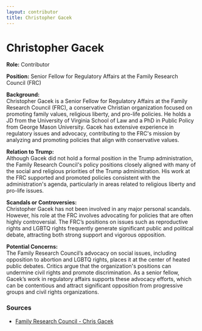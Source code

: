 ```yaml
---
layout: contributor
title: Christopher Gacek
---
```


# Christopher Gacek

**Role:** Contributor

**Position:** Senior Fellow for Regulatory Affairs at the Family Research Council (FRC)

**Background:**  
Christopher Gacek is a Senior Fellow for Regulatory Affairs at the Family Research Council (FRC), a conservative Christian organization focused on promoting family values, religious liberty, and pro-life policies. He holds a JD from the University of Virginia School of Law and a PhD in Public Policy from George Mason University. Gacek has extensive experience in regulatory issues and advocacy, contributing to the FRC's mission by analyzing and promoting policies that align with conservative values.

**Relation to Trump:**  
Although Gacek did not hold a formal position in the Trump administration, the Family Research Council's policy positions closely aligned with many of the social and religious priorities of the Trump administration. His work at the FRC supported and promoted policies consistent with the administration's agenda, particularly in areas related to religious liberty and pro-life issues.

**Scandals or Controversies:**  
Christopher Gacek has not been involved in any major personal scandals. However, his role at the FRC involves advocating for policies that are often highly controversial. The FRC’s positions on issues such as reproductive rights and LGBTQ rights frequently generate significant public and political debate, attracting both strong support and vigorous opposition.

**Potential Concerns:**  
The Family Research Council’s advocacy on social issues, including opposition to abortion and LGBTQ rights, places it at the center of heated public debates. Critics argue that the organization's positions can undermine civil rights and promote discrimination. As a senior fellow, Gacek’s work in regulatory affairs supports these advocacy efforts, which can be contentious and attract significant opposition from progressive groups and civil rights organizations.

### Sources
- [Family Research Council - Chris Gacek](https://www.frc.org/chris-gacek)
